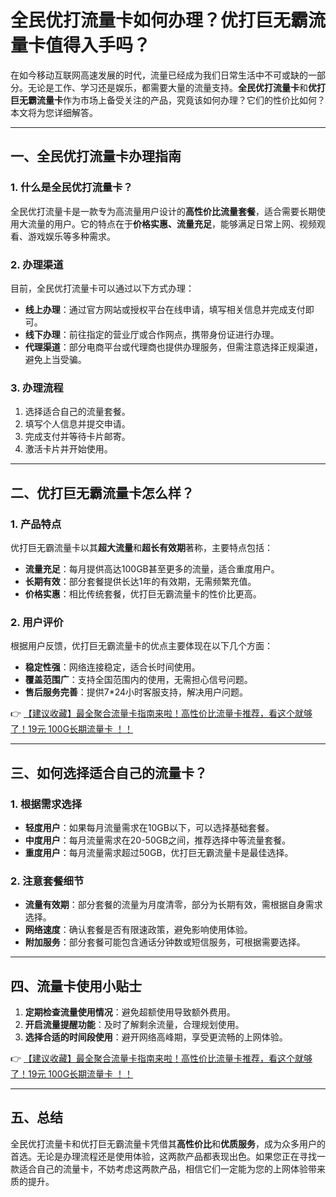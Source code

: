 # 全民优打流量卡如何办理？优打巨无霸流量卡值得入手吗？

在如今移动互联网高速发展的时代，流量已经成为我们日常生活中不可或缺的一部分。无论是工作、学习还是娱乐，都需要大量的流量支持。**全民优打流量卡**和**优打巨无霸流量卡**作为市场上备受关注的产品，究竟该如何办理？它们的性价比如何？本文将为您详细解答。

---

## 一、全民优打流量卡办理指南

### 1. 什么是全民优打流量卡？  
全民优打流量卡是一款专为高流量用户设计的**高性价比流量套餐**，适合需要长期使用大流量的用户。它的特点在于**价格实惠、流量充足**，能够满足日常上网、视频观看、游戏娱乐等多种需求。

### 2. 办理渠道  
目前，全民优打流量卡可以通过以下方式办理：  
- **线上办理**：通过官方网站或授权平台在线申请，填写相关信息并完成支付即可。  
- **线下办理**：前往指定的营业厅或合作网点，携带身份证进行办理。  
- **代理渠道**：部分电商平台或代理商也提供办理服务，但需注意选择正规渠道，避免上当受骗。

### 3. 办理流程  
1. 选择适合自己的流量套餐。  
2. 填写个人信息并提交申请。  
3. 完成支付并等待卡片邮寄。  
4. 激活卡片并开始使用。

---

## 二、优打巨无霸流量卡怎么样？

### 1. 产品特点  
优打巨无霸流量卡以其**超大流量**和**超长有效期**著称，主要特点包括：  
- **流量充足**：每月提供高达100GB甚至更多的流量，适合重度用户。  
- **长期有效**：部分套餐提供长达1年的有效期，无需频繁充值。  
- **价格实惠**：相比传统套餐，优打巨无霸流量卡的性价比更高。

### 2. 用户评价  
根据用户反馈，优打巨无霸流量卡的优点主要体现在以下几个方面：  
- **稳定性强**：网络连接稳定，适合长时间使用。  
- **覆盖范围广**：支持全国范围内的使用，无需担心信号问题。  
- **售后服务完善**：提供7*24小时客服支持，解决用户问题。

👉 [【建议收藏】最全聚合流量卡指南来啦！高性价比流量卡推荐，看这个就够了！19元 100G长期流量卡 ！！](https://bit.ly/Liuliangka)

---

## 三、如何选择适合自己的流量卡？

### 1. 根据需求选择  
- **轻度用户**：如果每月流量需求在10GB以下，可以选择基础套餐。  
- **中度用户**：每月流量需求在20-50GB之间，推荐选择中等流量套餐。  
- **重度用户**：每月流量需求超过50GB，优打巨无霸流量卡是最佳选择。

### 2. 注意套餐细节  
- **流量有效期**：部分套餐的流量为月度清零，部分为长期有效，需根据自身需求选择。  
- **网络速度**：确认套餐是否有限速政策，避免影响使用体验。  
- **附加服务**：部分套餐可能包含通话分钟数或短信服务，可根据需要选择。

---

## 四、流量卡使用小贴士

1. **定期检查流量使用情况**：避免超额使用导致额外费用。  
2. **开启流量提醒功能**：及时了解剩余流量，合理规划使用。  
3. **选择合适的时间段使用**：避开网络高峰期，享受更流畅的上网体验。

👉 [【建议收藏】最全聚合流量卡指南来啦！高性价比流量卡推荐，看这个就够了！19元 100G长期流量卡 ！！](https://bit.ly/Liuliangka)

---

## 五、总结

全民优打流量卡和优打巨无霸流量卡凭借其**高性价比**和**优质服务**，成为众多用户的首选。无论是办理流程还是使用体验，这两款产品都表现出色。如果您正在寻找一款适合自己的流量卡，不妨考虑这两款产品，相信它们一定能为您的上网体验带来质的提升。